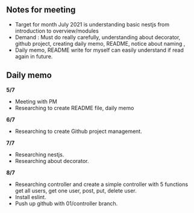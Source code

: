 ## **Notes for meeting**

 - Target for month July 2021  is understanding basic nestjs from introduction to overview/modules
- Demand : Must do really carefully, understanding about decorator, github project, creating daily memo, README, notice about naming ,
- Daily memo, README write for myself can easily understand if  read again in future.

## **Daily memo**

**5/7**
- Meeting with PM
- Researching to create README file, daily memo

**6/7**
- Researching to create Github project management. 

**7/7**
- Researching nestjs.
- Researching about decorator.

**8/7**
- Researching controller and create a simple controller with 5 functions get all users, get one user, post, put, delete user.
- Install eslint.
- Push up github with 01/controller branch.


